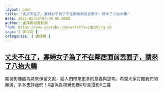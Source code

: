 ```yaml
---
layout: post
title: "丈夫不在了，寡婦女子為了不在鄰居面前丟面子，請來了八抬大轎"
date: 2021-05-03T04:30:00.000Z
author: 盧保貴視覺影像
from: https://www.youtube.com/watch?v=2QLbKcng_qQ
tags: [ 盧保貴 ]
categories: [ 盧保貴 ]
---
```

<!--1620016200000-->
[丈夫不在了，寡婦女子為了不在鄰居面前丟面子，請來了八抬大轎](https://www.youtube.com/watch?v=2QLbKcng_qQ)
------

<div>
期待影像能為將來保留文獻，給人們帶來更多的意義與思考。希望大家訂閱我們的頻道，多多支持我們！#盧保貴視覺影像#珍貴攝影#三農
</div>
